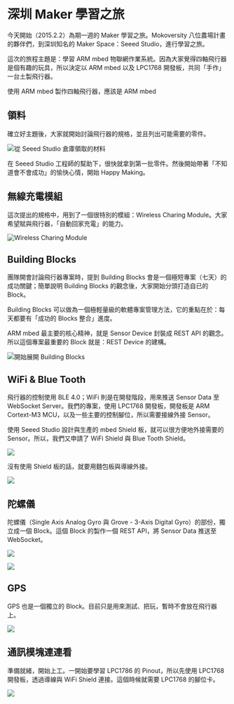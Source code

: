 # 深圳 Maker 學習之旅

今天開始（2015.2.2）為期一週的 Maker 學習之旅。Mokoversity 八位農場計畫的夥伴們，到深圳知名的 Maker Space：Seeed Studio，進行學習之旅。

這次的旅程主題是：學習 ARM mbed 物聯網作業系統。因為大家覺得四軸飛行器是個有趣的玩具，所以決定以 ARM mbed 以及 LPC1768 開發板，共同「手作」一台土製飛行器。

使用 ARM mbed 製作四軸飛行器，應該是 ARM mbed 

## 領料

確立好主題後，大家就開始討論飛行器的規格，並且列出可能需要的零件。

![從 Seeed Studio 倉庫領取的材料](https://scontent-b-sjc.xx.fbcdn.net/hphotos-xap1/v/t1.0-9/10446647_384280548419836_8997656722491301359_n.jpg?oh=2b5015fd3cdd7960991be5ab89352350&oe=55579122)

在 Seeed Studio 工程師的幫助下，很快就拿到第一批零件。然後開始帶著「不知道會不會成功」的愉快心情，開始 Happy Making。

## 無線充電模組

這次提出的規格中，用到了一個很特別的模組：Wireless Charing Module。大家希望賦與飛行器，「自動回家充電」的能力。

![Wireless Charing Module](https://fbcdn-sphotos-e-a.akamaihd.net/hphotos-ak-xpa1/v/t1.0-9/10931390_384280568419834_6574277745703459333_n.jpg?oh=cc117c2a2b1feb2babdb2f0e715f978b&oe=556D1FDB&__gda__=1432920931_4e18517a01f41b896c99078f8cca7fde)

## Building Blocks

團隊開會討論飛行器專案時，提到 Building Blocks 會是一個極短專案（七天）的成功關鍵；簡單說明 Building Blocks 的觀念後，大家開始分頭打造自已的 Block。

Building Blocks 可以做為一個極輕量級的軟體專案管理方法，它的重點在於：每天都要有「成功的 Blocks 整合」進度。

ARM mbed 最主要的核心精神，就是 Sensor Device 封裝成 REST API 的觀念。所以這個專案最重要的 Block 就是：REST Device 的建構。

![開始展開 Building Blocks](https://fbcdn-sphotos-b-a.akamaihd.net/hphotos-ak-xfp1/v/t1.0-9/10846095_384280718419819_7489546409479898578_n.jpg?oh=e5c7aed8f15f6da6be602ad15ef4be1f&oe=55673F42&__gda__=1431963595_49195ca38cb3bdfce52058ee675ff72c)

## WiFi & Blue Tooth

飛行器的控制使用 BLE 4.0；WiFi 則是在開發階段，用來推送 Sensor Data 至 WebSocket Server。我們的專案，使用 LPC1768 開發板，開發板是 ARM Cortext-M3 MCU，以及一些主要的控制腳位，所以需要接線外接 Sensor。

使用 Seeed Studio 設計與生產的 mbed Shield 板，就可以很方便地外接需要的 Sensor。所以，我們又申請了 WiFi Shield 與 Blue Tooth Shield。

![](https://fbcdn-sphotos-f-a.akamaihd.net/hphotos-ak-prn1/v/t1.0-9/10646712_384280678419823_2718231352411837997_n.jpg?oh=4c3d9b23387b509fbfaf88ccbbfed85f&oe=5553C2C8&__gda__=1430830963_6e533fa3ef4b9fcff5e85bd27bb21995)

沒有使用 Shield 板的話，就要用麵包板與導線外接。

![](https://camo.githubusercontent.com/de78ac16ddc9583509e7754e7158a9e8faca0eef/687474703a2f2f692e696d6775722e636f6d2f496f6d354b4d452e6a7067)

## 陀螺儀

陀螺儀（Single Axis Analog Gyro 與 Grove - 3-Axis Digital Gyro）的部份，獨立成一個 Block。這個 Block 的製作一個 REST API，將 Sensor Data 推送至 WebSocket。

![](https://fbcdn-sphotos-c-a.akamaihd.net/hphotos-ak-xfp1/v/t1.0-9/10426561_384280598419831_8663669645142068366_n.jpg?oh=916d0f655a69d4cfa5a56852c09d4f8d&oe=5559F61A&__gda__=1431632787_b48f1be7cfc806dac32760052f2b1536)

![](https://dchtm6r471mui.cloudfront.net/hackpad.com_Ncb0ktNHpUZ_p.320451_1423112309163_%E8%9E%A2%E5%B9%95%E5%BF%AB%E7%85%A7%202015-02-05%20%E4%B8%8B%E5%8D%8812.57.28.png)

## GPS

GPS 也是一個獨立的 Block。目前只是用來測試、把玩，暫時不會放在飛行器上。

![](https://fbcdn-sphotos-a-a.akamaihd.net/hphotos-ak-xpa1/v/t1.0-9/10940426_384280628419828_5298756888991316774_n.jpg?oh=97549e57af81b2d0497a0876114c00cc&oe=55538084&__gda__=1431403836_d1c0840ee35c42dd592fa78486d116dd)

## 通訊模塊連連看

準備就緒，開始上工。一開始要學習 LPC1786 的 Pinout，所以先使用 LPC1768 開發板，透過導線與 WiFi Shield 連接。這個時候就需要 LPC1768 的腳位卡。

![](https://fbcdn-sphotos-g-a.akamaihd.net/hphotos-ak-xpf1/v/t1.0-9/11719_384562985058259_1133189908999328747_n.jpg?oh=7cc3a384f9de6fc90c92db6a588045f6&oe=55635981&__gda__=1430828906_d7c04853614bcfb039ecd6b97f9984b2)